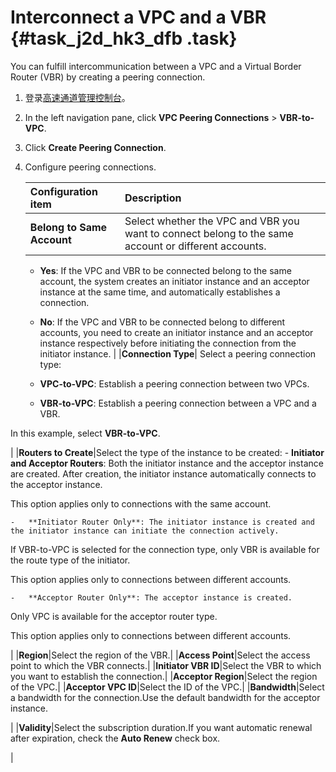 # Interconnect a VPC and a VBR {#task_j2d_hk3_dfb .task}

You can fulfill intercommunication between a VPC and a Virtual Border Router \(VBR\) by creating a peering connection.

1.  登录[高速通道管理控制台](https://expressconnectnext.console.aliyun.com)。 
2.  In the left navigation pane, click **VPC Peering Connections** \> **VBR-to-VPC**. 
3.  Click **Create Peering Connection**.
4.  Configure peering connections. 

    |Configuration item|Description|
    |:-----------------|:----------|
    |**Belong to Same Account**| Select whether the VPC and VBR you want to connect belong to the same account or different accounts.

    -   **Yes**: If the VPC and VBR to be connected belong to the same account, the system creates an initiator instance and an acceptor instance at the same time, and automatically establishes a connection.
    -   **No**: If the VPC and VBR to be connected belong to different accounts, you need to create an initiator instance and an acceptor instance respectively before initiating the connection from the initiator instance.
 |
    |**Connection Type**| Select a peering connection type:

    -   **VPC-to-VPC**: Establish a peering connection between two VPCs.
    -   **VBR-to-VPC**: Establish a peering connection between a VPC and a VBR.

In this example, select **VBR-to-VPC**.

 |
    |**Routers to Create**|Select the type of the instance to be created:    -   **Initiator and Acceptor Routers**: Both the initiator instance and the acceptor instance are created. After creation, the initiator instance automatically connects to the acceptor instance.

This option applies only to connections with the same account.

    -   **Initiator Router Only**: The initiator instance is created and the initiator instance can initiate the connection actively.

If VBR-to-VPC is selected for the connection type, only VBR is available for the route type of the initiator.

This option applies only to connections between different accounts.

    -   **Acceptor Router Only**: The acceptor instance is created.

Only VPC is available for the acceptor router type.

This option applies only to connections between different accounts.

|
    |**Region**|Select the region of the VBR.|
    |**Access Point**|Select the access point to which the VBR connects.|
    |**Initiator VBR ID**|Select the VBR to which you want to establish the connection.|
    |**Acceptor Region**|Select the region of the VPC.|
    |**Acceptor VPC ID**|Select the ID of the VPC.|
    |**Bandwidth**|Select a bandwidth for the connection.Use the default bandwidth for the acceptor instance.

|
    |**Validity**|Select the subscription duration.If you want automatic renewal after expiration, check the **Auto Renew** check box.

|



